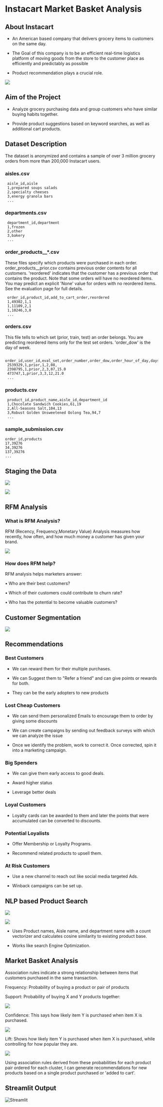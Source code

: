# Instacart Market Basket Analysis

  

## About Instacart

-   An American based company that delivers grocery items to customers on the same day.
    
-   The Goal of this company is to be an efficient real-time logistics platform of moving goods from the store to the customer place as efficiently and predictably as possible
    
-   Product recommendation plays a crucial role.
    

  

![](https://lh4.googleusercontent.com/-RGWaOYNgzvqxZUklVJD9HLTX9SHQ3xXuhQZPlA9uu8psgIBbv4bxWALa2ORDAqH8ASfHQLEAYYtyLGrOgBxnoGpkrlhv6srvVKQQlO6tmx8Lkdtm8Zt-3Bhq4xvEZCpmc7Qczpm)

  

## Aim of the Project

-   Analyze grocery purchasing data and group customers who have similar buying habits together.
    
-   Provide product suggestions based on keyword searches, as well as additional cart products.
    

## Dataset Description

The dataset is anonymized and contains a sample of over 3 million grocery orders from more than 200,000 Instacart users.

### aisles.csv

```
 aisle_id,aisle  
 1,prepared soups salads  
 2,specialty cheeses  
 3,energy granola bars  
 ...

```

### departments.csv

```
 department_id,department  
 1,frozen  
 2,other  
 3,bakery  
 ...

```

### order_products__*.csv

These files specify which products were purchased in each order. order_products__prior.csv contains previous order contents for all customers. 'reordered' indicates that the customer has a previous order that contains the product. Note that some orders will have no reordered items. You may predict an explicit 'None' value for orders with no reordered items. See the evaluation page for full details.

```
 order_id,product_id,add_to_cart_order,reordered  
 1,49302,1,1  
 1,11109,2,1  
 1,10246,3,0  
 ... 

```

### orders.csv

This file tells to which set (prior, train, test) an order belongs. You are predicting reordered items only for the test set orders. 'order_dow' is the day of week.

```
 order_id,user_id,eval_set,order_number,order_dow,order_hour_of_day,days_since_prior_order  
 2539329,1,prior,1,2,08,  
 2398795,1,prior,2,3,07,15.0  
 473747,1,prior,3,3,12,21.0  
 ...

```

### products.csv

```
 product_id,product_name,aisle_id,department_id
 1,Chocolate Sandwich Cookies,61,19  
 2,All-Seasons Salt,104,13  
 3,Robust Golden Unsweetened Oolong Tea,94,7  
 ...

```

### sample_submission.csv

```
order_id,products
17,39276  
34,39276  
137,39276  
...
```

  
  

## Staging the Data

  

![](https://lh5.googleusercontent.com/x_PRJX4Mgp27WTdm9RlX4u88wovBbsn5MiPeAvEERzFk72hGCo90-AR_IBNbG3hRJxZIev5snhUVLBimhcTbzbZsreOWVScklbKuwenGXMkMTse7ALFaMqwRpXUU8s4WHU1K0BGo)

  

![](https://lh3.googleusercontent.com/b12Hc8IXbTvrTkZau8lb2tkQKEaNhaJkDdCfpOI_hCGoDJiWNWCwo2UahM-xGfnydCjxVVl6FX-QdptdG9zA8HiWx81R5Mo-LPBNcC1oMhs0i6G_0OvAYNIb2ZPy4BkhnHu8F_ri)

## RFM Analysis

### What is RFM Analysis?

RFM (Recency, Frequency,Monetary Value) Analysis measures how recently, how often, and how much money a customer has given your brand.

  

![](https://lh3.googleusercontent.com/RD3KTiToa2jtjSSwtgv-wsl89s5AW1A6p0HMGhrazlPwab1hqZ6DQguH86otkMpZkqwsKVEdwvT7gbtywwUF8mCPXcgsmHCz7bjTss_uPFhZtl4y29Z1tC8tdhCFABJb_jaFygIr)

  

### How does RFM help?

RFM analysis helps marketers answer:

• Who are their best customers?

• Which of their customers could contribute to churn rate?

• Who has the potential to become valuable customers?

  
  

## Customer Segmentation

  

![](https://lh6.googleusercontent.com/8zY-uDs4R3-J1TqTxljoxWQjaYAbvMWrw_2thc9cJsdjjNT7TFMZsmzLCk-lZ6y7gQbgZZmJ43a2oZApfX-zIWCO81bfzVtOdACKWrz2O-Gy3_kNJsyqggxYr2yaEoCbU5nutSve)

  

## Recommendations

### Best Customers

-   We can reward them for their multiple purchases.
    
-   We can Suggest them to "Refer a friend" and can give points or rewards for both.
    
-   They can be the early adopters to new products
    

### Lost Cheap Customers

-   We can send them personalized Emails to encourage them to order by giving some discounts
    
-   We can create campaigns by sending out feedback surveys with which we can analyze the issue
    
-   Once we identify the problem, work to correct it. Once corrected, spin it into a marketing campaign.
    

### Big Spenders

-   We can give them early access to good deals.
    
-   Award higher status
    
-   Leverage better deals
    

  
  

### Loyal Customers

-   Loyalty cards can be awarded to them and later the points that were accumulated can be converted to discounts.
    

### Potential Loyalists

-   Offer Membership or Loyalty Programs.
    
-   Recommend related products to upsell them.
    

### At Risk Customers

-   Use a new channel to reach out like social media targeted Ads.
    
-   Winback campaigns can be set up.
    

  

## NLP based Product Search

  

![](https://lh3.googleusercontent.com/sxY-TWOQqGqpI84DzrDgQdhpB8KNYEFWXywouT45rFziE_zGRyWkBGm5wWqV6Wy9NpOdqVmkgln8GW06Oa63jCNGJIKmbMAoxghTuhtKwWDS6wJ-XSKt-NUcVibFJAoxn42KUnhO)

  

![](https://lh6.googleusercontent.com/57WlMjZdrQrltGmIXfL13eO72jh11g2JGvSg5Iz7sHAfMlsogl4bLWqzUGbLDokOGg1G9c_OSifyaPYtaaES01EHxBe3d1Q7eEz5y9Q59UyhBfYM05oCgqsoJ_JjQucKAY6YHYEg)

  

-   Uses Product names, Aisle name, and department name with a count vectorizer and calculates cosine similarity to existing product base.
    
-   Works like search Engine Optimization.
    

  

## Market Basket Analysis

Association rules indicate a strong relationship between items that customers purchased in the same transaction.

  

Frequency: Probability of buying a product or pair of products

  

Support: Probability of buying X and Y products together:

![](https://lh3.googleusercontent.com/LZPPHRoAcpyMiSb64gk3WkTRPXf1eKpKmLuouzMRgZZ7cUeyWoDjb_JbuKkhrylc1Vxc3efENI0QfydyZwhzY1N9y5AD-uMutFZgFmpFX6qncfkEQrrpBuBHUjkqvms4KA45PPs-)

Confidence: This says how likely item Y is purchased when item X is purchased.

![](https://lh4.googleusercontent.com/Q6xh7JbE7WlA0aq_HkqyDGBf34IlzYDheUykbax9LfoHMQN7tqp8x-QGhLknArtUXJEQHll7lZ9F0SYboqSUQ6l128_77n2pCUlT2EZ5Pjc0YGZqg9ZK7F4t7xQ1PysTwABA0YUh)

Lift: Shows how likely item Y is purchased when item X is purchased, while controlling for how popular they are.

![](https://lh5.googleusercontent.com/imXs-ReSDTKwqjs90JKyAeyp7Ujw9uqNXINMZuYIk-X__QBaO8vgfSGX_xF0KrEJaNceLmniqyhleCIEkOIBL-ZtH5Up95Edz-SJNxNft1AIOP3_Tm1xzWnWdoI0IvvUfHNpDEE_)

  

Using association rules derived from these probabilities for each product pair ordered for each cluster, I can generate recommendations for new products based on a single product purchased or 'added to cart'.
  
## Streamlit Output
  
![Streamlit](https://user-images.githubusercontent.com/71303032/116770068-ea2cca00-aa0e-11eb-850f-47cd55971ec9.jpeg)
 
 
